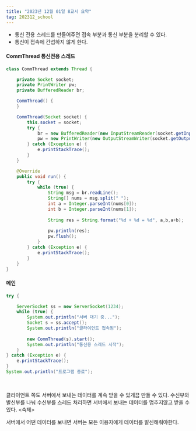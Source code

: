 ```yaml
---
title: "2023년 12월 01일 8교시 요약"
tag: 202312_school
---
```


- 통신 전용 스레드를 만들어주면 접속 부분과 통신 부분을 분리할 수 있다.
- 통신이 접속에 간섭하지 않게 한다.

#### CommThread 통신전용 스레드

```java
class CommThread extends Thread {

	private Socket socket;
	private PrintWriter pw;
	private BufferedReader br;

	CommThread() {
	}

	CommThread(Socket socket) {
		this.socket = socket;
		try {
			br = new BufferedReader(new InputStreamReader(socket.getInputStream()));
			pw = new PrintWriter(new OutputStreamWriter(socket.getOutputStream()));
		} catch (Exception e) {
			e.printStackTrace();
		}
	}

	@Override
	public void run() {
		try {
			while (true) {
				String msg = br.readLine();
				String[] nums = msg.split(" ");
				int a = Integer.parseInt(nums[0]);
				int b = Integer.parseInt(nums[1]);
				
				String res = String.format("%d + %d = %d", a,b,a+b);
				
				pw.println(res);
				pw.flush();
			}
		} catch (Exception e) {
			e.printStackTrace();
		}
	}
}
```

#### 메인

```java
try {

    ServerSocket ss = new ServerSocket(1234);
    while (true) {
        System.out.println("서버 대기 중...");
        Socket s = ss.accept(); 
        System.out.println("클라이언트 접속됨");
        
        new CommThread(s).start();
        System.out.println("통신용 스레드 시작");
    }
} catch (Exception e) {
    e.printStackTrace();
}
System.out.println("프로그램 종료");
```

<br>

클라이언트 쪽도 서버에서 보내는 데이터를 계속 받을 수 있게끔 만들 수 있다. 
수신부와 발신부를 나눠 수신부를 스레드 처리하면 서버에서 보내는 데이터를 멈추지않고 받을 수 있다.
<숙제>

서버에서 어떤 데이터를 보내면 서버는 모든 이용자에게 데이터를 발신해줘야한다.